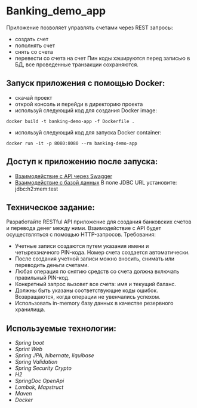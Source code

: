 # Banking_demo_app
Приложение позволяет управлять счетами через REST запросы:
* создать счет
* пополнять счет
* снять со счета
* перевести со счета на счет
Пин коды хэшируются перед записью в БД, все проведенные транзакции сохраняются.

## Запуск приложения с помощью Docker:
* скачай проект
* открой консоль и перейди в директорию проекта
* используй следующий код для создания Docker image:
```
docker build -t banking-demo-app -f Dockerfile .
```
* используй следующий код для запуска Docker container:
```
docker run -it -p 8080:8080 --rm banking-demo-app
```

## Доступ к приложению после запуска:
* [Взаимодействие с API через Swagger](http://localhost:8080/swagger-ui/index.html)
* [Взаимодействие с базой данных](http://localhost:8080/h2-console/login.do?jsessionid=791903d25ae3558af289821ea9c056b5) В поле JDBC URL установите: jdbc:h2:mem:test

## Техническое задание:
Разработайте RESTful API приложение для создания банковских счетов и перевода денег между ними. Взаимодействие с API будет осуществляться с помощью HTTP-запросов. Требования:
* Учетные записи создаются путем указания имени и четырехзначного PIN-кода. Номер счета создается автоматически.
* После создания учетной записи можно вносить, снимать или переводить деньги счетами.
* Любая операция по снятию средств со счета должна включать правильный PIN-код.
* Конкретный запрос вызовет все счета: имя и текущий баланс.
* Должны быть указаны соответствующие коды ошибок. Возвращаются, когда операции не увенчались успехом.
* Использовать in-memory базу данных в качестве резервного хранилища.

## Используемые технологии:
* _Spring boot_
* _Sprint Web_
* _Spring JPA, hibernate, liquibase_
* _Spring Validation_
* _Spring Security Crypto_
* _H2_
* _SpringDoc OpenApi_
* _Lombok, Mapstruct_
* _Maven_
* _Docker_
